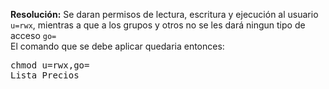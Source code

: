 **Resolución:** 
Se daran permisos de lectura, escritura y ejecución al usuario `u=rwx`, mientras a que a los grupos y otros no se les dará ningun tipo de acceso `go= ` <br>
El comando que se debe aplicar quedaria entonces: <pre>chmod u=rwx,go= Lista_Precios</pre>
